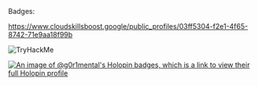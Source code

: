 Badges:

https://www.cloudskillsboost.google/public_profiles/03ff5304-f2e1-4f65-8742-71e9aa18f99b

<img src="https://tryhackme-badges.s3.amazonaws.com/g0r1mental.png" alt="TryHackMe">

[![An image of @g0r1mental's Holopin badges, which is a link to view their full Holopin profile](https://holopin.me/g0r1mental)](https://holopin.io/@g0r1mental)
